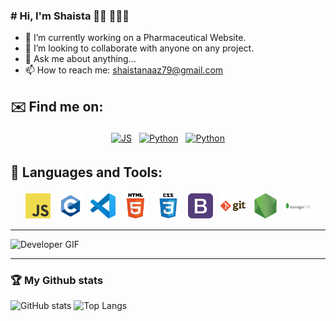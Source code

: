 ### # Hi, I'm Shaista 👋🏾 👩🏾‍💻



- 🔭 I’m currently working on a Pharmaceutical Website.
- 👯 I’m looking to collaborate with anyone on any project.
- 💬 Ask me about anything...
- 📫 How to reach me: shaistanaaz79@gmail.com



## ✉️ Find me on:
<p align="center">
 <a href="https://linkedin.com/in/https://www.linkedin.com/in/shaista-naaz-bb1296170" target="_blank" rel="noopener noreferrer"> <img src="https://cdn.jsdelivr.net/npm/simple-icons@v3/icons/linkedin.svg" alt="JS" height="40" style="vertical-align:top; margin:4px"></a>
 <a href="mailto:shaistanaaz79@gmail.com"> <img src="https://cdn.jsdelivr.net/npm/simple-icons@v3/icons/gmail.svg" alt="Python" height="40" style="vertical-align:top; margin:4px"></a>
  <a href="https://twitter.com/shaista__Naaz?t=08wBlRGuEXwIY_gooCdwrA&s=08"> <img src="https://cdn.jsdelivr.net/npm/simple-icons@v3/icons/twitter.svg" alt="Python" height="40" style="vertical-align:top; margin:4px"></a>
</p>

## 🧰 Languages and Tools:
<p align="center">

<img src="https://raw.githubusercontent.com/github/explore/80688e429a7d4ef2fca1e82350fe8e3517d3494d/topics/javascript/javascript.png" alt="Javascript" height="40" style="vertical-align:top; margin:4px">
  <img src="https://raw.githubusercontent.com/github/explore/80688e429a7d4ef2fca1e82350fe8e3517d3494d/topics/c/c.png" alt="Javascript" height="40" style="vertical-align:top; margin:4px">
<img src="https://raw.githubusercontent.com/github/explore/80688e429a7d4ef2fca1e82350fe8e3517d3494d/topics/visual-studio-code/visual-studio-code.png" alt="VS Code" height="40" style="vertical-align:top; margin:4px">
 <img src="https://raw.githubusercontent.com/github/explore/80688e429a7d4ef2fca1e82350fe8e3517d3494d/topics/html/html.png" alt="VS Code" height="40" style="vertical-align:top; margin:4px">
  <img src="https://raw.githubusercontent.com/github/explore/80688e429a7d4ef2fca1e82350fe8e3517d3494d/topics/css/css.png" alt="VS Code" height="40" style="vertical-align:top; margin:4px">
  <img src="https://raw.githubusercontent.com/github/explore/80688e429a7d4ef2fca1e82350fe8e3517d3494d/topics/bootstrap/bootstrap.png" alt="VS Code" height="40" style="vertical-align:top; margin:4px">
  <img src="https://raw.githubusercontent.com/github/explore/80688e429a7d4ef2fca1e82350fe8e3517d3494d/topics/git/git.png" alt="VS Code" height="40" style="vertical-align:top; margin:4px">
  <img src="https://raw.githubusercontent.com/github/explore/80688e429a7d4ef2fca1e82350fe8e3517d3494d/topics/nodejs/nodejs.png" alt="VS Code" height="40" style="vertical-align:top; margin:4px">
  <img src="https://raw.githubusercontent.com/github/explore/80688e429a7d4ef2fca1e82350fe8e3517d3494d/topics/mongodb/mongodb.png" alt="VS Code" height="40" style="vertical-align:top; margin:4px">
</p>

<hr>

![Developer GIF](https://media.giphy.com/media/LMcB8XospGZO8UQq87/giphy.gif)

<hr>


### 	:trophy: My Github stats
![GitHub stats](https://github-readme-stats.vercel.app/api?username=Shaista79&show_icons=true&theme=tokyonight)
![Top Langs](https://github-readme-stats.vercel.app/api/top-langs/?username=Shaista79&theme=tokyonight)


